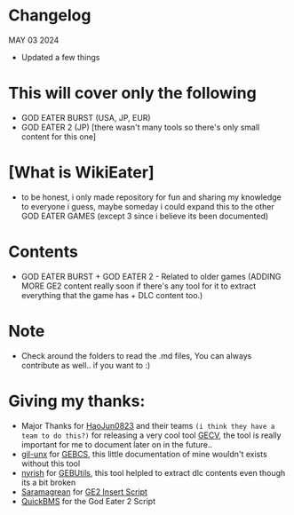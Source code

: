 # Changelog
MAY 03 2024
- Updated a few things


# This will cover only the following
- GOD EATER BURST (USA, JP, EUR)
- GOD EATER 2 (JP) [there wasn't many tools so there's only small content for this one]



# [What is WikiEater]
- to be honest, i only made repository for fun and sharing my knowledge to everyone i guess, maybe someday i could expand this to the other GOD EATER GAMES (except 3 since i believe its been documented)


# Contents
- GOD EATER BURST + GOD EATER 2 - Related to older games (ADDING MORE GE2 content really soon if there's any tool for it to extract everything that the game has + DLC content too.)



# Note
- Check around the folders to read the .md files, You can always contribute as well.. if you want to :)


# Giving my thanks:
- Major Thanks for [HaoJun0823](https://github.com/HaoJun0823) and their teams `(i think they have a team to do this?)` for releasing a very cool tool [GECV](https://github.com/HaoJun0823/GECV), the tool is really important for me to document later on in the future..
- [gil-unx](https://github.com/gil-unx) for [GEBCS](https://github.com/gil-unx/GEBCS), this little documentation of mine wouldn't exists without this tool
- [nyrish](https://github.com/nyirsh) for [GEBUtils](https://github.com/nyirsh/GEBUtils), this tool helpled to extract dlc contents even though its a bit broken
- [Saramagrean](https://github.com/Saramagrean) for [GE2 Insert Script](https://github.com/Saramagrean/GE2-insert-script-tool)
- [QuickBMS](https://aluigi.altervista.org/quickbms.htm) for the God Eater 2 Script

